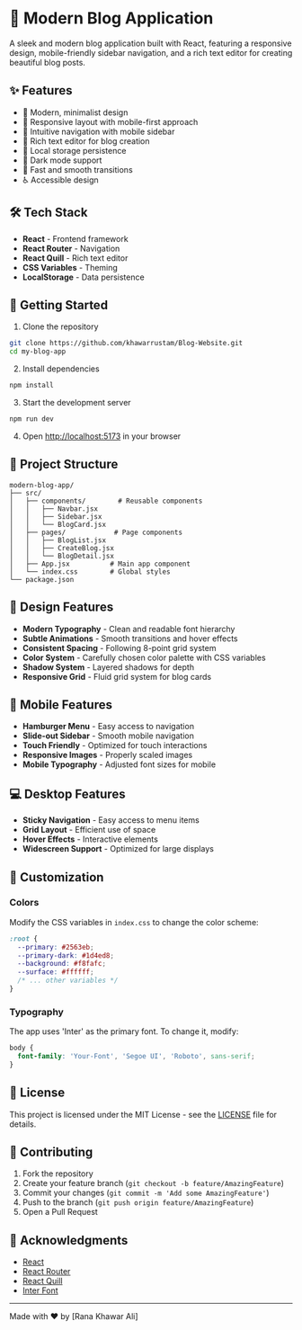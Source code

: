 # 📝 Modern Blog Application

A sleek and modern blog application built with React, featuring a responsive design, mobile-friendly sidebar navigation, and a rich text editor for creating beautiful blog posts.


## ✨ Features

- 🎨 Modern, minimalist design
- 📱 Responsive layout with mobile-first approach
- 🎯 Intuitive navigation with mobile sidebar
- 📝 Rich text editor for blog creation
- 💾 Local storage persistence
- 🌙 Dark mode support
- 🚀 Fast and smooth transitions
- ♿ Accessible design

## 🛠️ Tech Stack

- **React** - Frontend framework
- **React Router** - Navigation
- **React Quill** - Rich text editor
- **CSS Variables** - Theming
- **LocalStorage** - Data persistence

## 🚀 Getting Started

1. Clone the repository
```bash
git clone https://github.com/khawarrustam/Blog-Website.git
cd my-blog-app
```

2. Install dependencies
```bash
npm install
```

3. Start the development server
```bash
npm run dev
```

4. Open [http://localhost:5173](http://localhost:5173) in your browser

## 📁 Project Structure

```
modern-blog-app/
├── src/
│   ├── components/        # Reusable components
│   │   ├── Navbar.jsx
│   │   ├── Sidebar.jsx
│   │   └── BlogCard.jsx
│   ├── pages/            # Page components
│   │   ├── BlogList.jsx
│   │   ├── CreateBlog.jsx
│   │   └── BlogDetail.jsx
│   ├── App.jsx          # Main app component
│   └── index.css        # Global styles
└── package.json
```

## 🎨 Design Features

- **Modern Typography** - Clean and readable font hierarchy
- **Subtle Animations** - Smooth transitions and hover effects
- **Consistent Spacing** - Following 8-point grid system
- **Color System** - Carefully chosen color palette with CSS variables
- **Shadow System** - Layered shadows for depth
- **Responsive Grid** - Fluid grid system for blog cards

## 📱 Mobile Features

- **Hamburger Menu** - Easy access to navigation
- **Slide-out Sidebar** - Smooth mobile navigation
- **Touch Friendly** - Optimized for touch interactions
- **Responsive Images** - Properly scaled images
- **Mobile Typography** - Adjusted font sizes for mobile

## 💻 Desktop Features

- **Sticky Navigation** - Easy access to menu items
- **Grid Layout** - Efficient use of space
- **Hover Effects** - Interactive elements
- **Widescreen Support** - Optimized for large displays

## 🔧 Customization

### Colors
Modify the CSS variables in `index.css` to change the color scheme:

```css
:root {
  --primary: #2563eb;
  --primary-dark: #1d4ed8;
  --background: #f8fafc;
  --surface: #ffffff;
  /* ... other variables */
}
```

### Typography
The app uses 'Inter' as the primary font. To change it, modify:

```css
body {
  font-family: 'Your-Font', 'Segoe UI', 'Roboto', sans-serif;
}
```

## 📄 License

This project is licensed under the MIT License - see the [LICENSE](LICENSE) file for details.

## 🤝 Contributing

1. Fork the repository
2. Create your feature branch (`git checkout -b feature/AmazingFeature`)
3. Commit your changes (`git commit -m 'Add some AmazingFeature'`)
4. Push to the branch (`git push origin feature/AmazingFeature`)
5. Open a Pull Request

## 👏 Acknowledgments

- [React](https://reactjs.org/)
- [React Router](https://reactrouter.com/)
- [React Quill](https://github.com/zenoamaro/react-quill)
- [Inter Font](https://rsms.me/inter/)

---

Made with ❤️ by [Rana Khawar Ali]